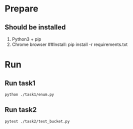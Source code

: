 # Prepare
## Should be installed
1. Python3 + pip
1. Chrome browser
##Install:
    pip install -r requirements.txt
# Run
## Run task1
    python ./task1/enum.py
## Run task2

    pytest ./task2/test_bucket.py

